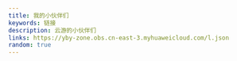 ```yaml
---
title: 我的小伙伴们
keywords: 链接
description: 云游的小伙伴们
links: https://yby-zone.obs.cn-east-3.myhuaweicloud.com/l.json
random: true
---
```


<YunLinks :links="frontmatter.links" :random="frontmatter.random" />
